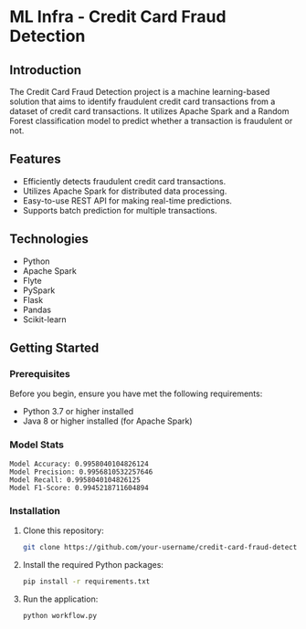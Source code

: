 # ML Infra - Credit Card Fraud Detection

<!-- ![Project Logo](images/logo.png) -->

## Introduction

The Credit Card Fraud Detection project is a machine learning-based solution that aims to identify fraudulent credit card transactions from a dataset of credit card transactions. It utilizes Apache Spark and a Random Forest classification model to predict whether a transaction is fraudulent or not.

## Features

- Efficiently detects fraudulent credit card transactions.
- Utilizes Apache Spark for distributed data processing.
- Easy-to-use REST API for making real-time predictions.
- Supports batch prediction for multiple transactions.

## Technologies

- Python
- Apache Spark
- Flyte
- PySpark
- Flask
- Pandas
- Scikit-learn

## Getting Started

### Prerequisites

Before you begin, ensure you have met the following requirements:

- Python 3.7 or higher installed
- Java 8 or higher installed (for Apache Spark)

### Model Stats

```
Model Accuracy: 0.9958040104826124                                              
Model Precision: 0.9956810532257646
Model Recall: 0.9958040104826125
Model F1-Score: 0.9945218711604894
```

### Installation

1. Clone this repository:

   ```bash
   git clone https://github.com/your-username/credit-card-fraud-detection.git
   ```
2. Install the required Python packages:

   ```bash
   pip install -r requirements.txt
   ```

3. Run the application:

   ```bash
   python workflow.py
   ```